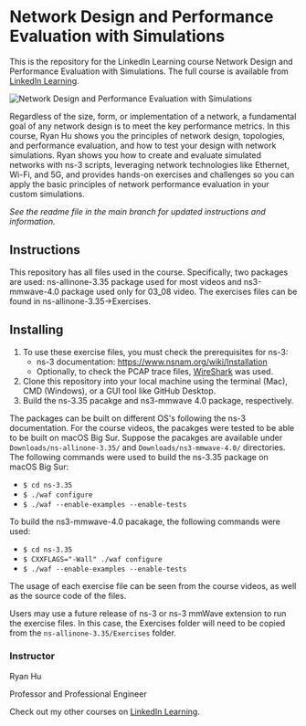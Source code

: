 # Network Design and Performance Evaluation with Simulations
This is the repository for the LinkedIn Learning course Network Design and Performance Evaluation with Simulations. The full course is available from [LinkedIn Learning][lil-course-url].

![Network Design and Performance Evaluation with Simulations][lil-thumbnail-url] 

Regardless of the size, form, or implementation of a network, a fundamental goal of any network design is to meet the key performance metrics. In this course, Ryan Hu shows you the principles of network design, topologies, and performance evaluation, and how to test your design with network simulations. Ryan shows you how to create and evaluate simulated networks with ns-3 scripts, leveraging network technologies like Ethernet, Wi-Fi, and 5G, and provides hands-on exercises and challenges so you can apply the basic principles of network performance evaluation in your custom simulations.

_See the readme file in the main branch for updated instructions and information._
## Instructions
This repository has all files used in the course. Specifically, two packages are used: ns-allinone-3.35 package used for most videos and ns3-mmwave-4.0 package used only for 03_08 video. The exercises files can be found in ns-allinone-3.35->Exercises. 

## Installing
1. To use these exercise files, you must check the prerequisites for ns-3:
	- ns-3 documentation: https://www.nsnam.org/wiki/Installation
	- Optionally, to check the PCAP trace files, [WireShark](https://www.wireshark.org) was used. 
2. Clone this repository into your local machine using the terminal (Mac), CMD (Windows), or a GUI tool like GitHub Desktop.
3. Build the ns-3.35 pacakge and ns3-mmwave 4.0 package, respectively.

The packages can be built on different OS's following the ns-3 documentation. For the course videos, the pacakges were tested to be able to be built on macOS Big Sur. Suppose the pacakges are available under <code>Downloads/ns-allinone-3.35/</code> and <code>Downloads/ns3-mmwave-4.0/</code> directories. The following commands were used to build the ns-3.35 package on macOS Big Sur:
- <code>$ cd ns-3.35 </code>
- <code>$ ./waf configure </code>
- <code>$ ./waf --enable-examples --enable-tests </code>

To build the ns3-mmwave-4.0 pacakage, the following commands were used:
- <code>$ cd ns-3.35 </code>
- <code>$ CXXFLAGS="-Wall" ./waf configure </code>
- <code>$ ./waf --enable-examples --enable-tests </code>

The usage of each exercise file can be seen from the course videos, as well as the source code of the files.

Users may use a future release of ns-3 or ns-3 mmWave extension to run the exercise files. In this case, the Exercises folder will need to be copied from the <code>ns-allinone-3.35/Exercises</code> folder.

### Instructor

Ryan Hu 
                            
Professor and Professional Engineer

                            

Check out my other courses on [LinkedIn Learning](https://www.linkedin.com/learning/instructors/ryan-hu).

[lil-course-url]: https://www.linkedin.com/learning/network-design-and-performance-evaluation-with-simulations
[lil-thumbnail-url]: https://cdn.lynda.com/course/2479117/2479117-1655494151120-16x9.jpg
